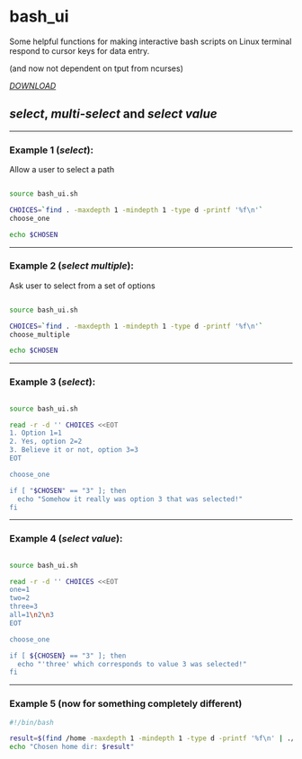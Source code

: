 # bash_ui 
Some helpful functions for making interactive bash scripts on Linux terminal respond to cursor keys for data entry.

(and now not dependent on tput from ncurses)

[_DOWNLOAD_](https://raw.githubusercontent.com/cdrubin/bash_ui/master/bash_ui.sh)


## _select_, _multi-select_ and _select value_

----------
### Example 1 (_select_):

Allow a user to select a path


```sh

source bash_ui.sh

CHOICES=`find . -maxdepth 1 -mindepth 1 -type d -printf '%f\n'`
choose_one

echo $CHOSEN

```


---------
### Example 2 (_select multiple_):

Ask user to select from a set of options

```sh

source bash_ui.sh

CHOICES=`find . -maxdepth 1 -mindepth 1 -type d -printf '%f\n'`
choose_multiple

echo $CHOSEN

```


---------
### Example 3 (_select_):

```sh

source bash_ui.sh

read -r -d '' CHOICES <<EOT 
1. Option 1=1 
2. Yes, option 2=2 
3. Believe it or not, option 3=3 
EOT 

choose_one

if [ "$CHOSEN" == "3" ]; then 
  echo "Somehow it really was option 3 that was selected!" 
fi 
```


----------
### Example 4 (_select value_):

```sh

source bash_ui.sh

read -r -d '' CHOICES <<EOT 
one=1 
two=2
three=3
all=1\n2\n3
EOT 

choose_one

if [ ${CHOSEN} == "3" ]; then 
  echo "'three' which corresponds to value 3 was selected!" 
fi 
```



----------
### Example 5 (now for something completely different)

```sh
#!/bin/bash

result=$(find /home -maxdepth 1 -mindepth 1 -type d -printf '%f\n' | ./shui one 2>&1 1>/dev/tty)
echo "Chosen home dir: $result"

```